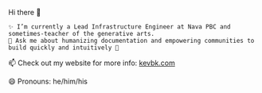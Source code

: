 Hi there 👋

    ✨ I’m currently a Lead Infrastructure Engineer at Nava PBC and sometimes-teacher of the generative arts.
    💬 Ask me about humanizing documentation and empowering communities to build quickly and intuitively 💪
    
📫 Check out my website for more info: [kevbk.com](http://kevbk.com)

😄 Pronouns: he/him/his
